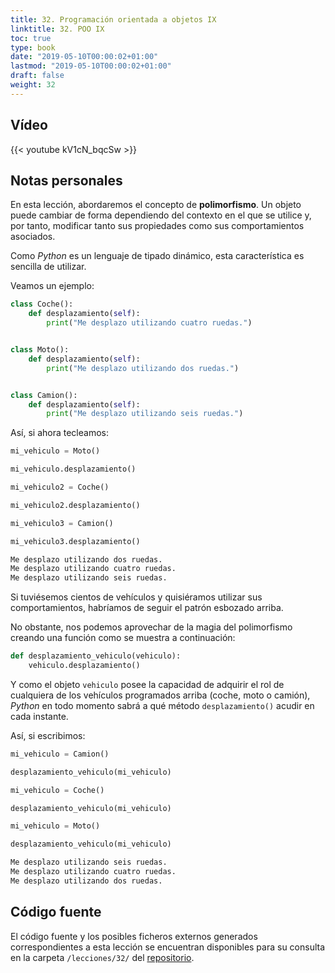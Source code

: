 ```yaml
---
title: 32. Programación orientada a objetos IX
linktitle: 32. POO IX
toc: true
type: book
date: "2019-05-10T00:00:02+01:00"
lastmod: "2019-05-10T00:00:02+01:00"
draft: false
weight: 32
---
```


## Vídeo

{{< youtube kV1cN_bqcSw >}}

## Notas personales

En esta lección, abordaremos el concepto de **polimorfismo**. Un objeto puede cambiar de forma dependiendo del contexto en el que se utilice y, por tanto, modificar tanto sus propiedades como sus comportamientos asociados.

Como *Python* es un lenguaje de tipado dinámico, esta característica es sencilla de utilizar.

Veamos un ejemplo:

```python
class Coche():
    def desplazamiento(self):
        print("Me desplazo utilizando cuatro ruedas.")


class Moto():
    def desplazamiento(self):
        print("Me desplazo utilizando dos ruedas.")


class Camion():
    def desplazamiento(self):
        print("Me desplazo utilizando seis ruedas.")
```

Así, si ahora tecleamos:

```python
mi_vehiculo = Moto()

mi_vehiculo.desplazamiento()

mi_vehiculo2 = Coche()

mi_vehiculo2.desplazamiento()

mi_vehiculo3 = Camion()

mi_vehiculo3.desplazamiento()
```

```bash
Me desplazo utilizando dos ruedas.
Me desplazo utilizando cuatro ruedas.
Me desplazo utilizando seis ruedas.
```

Si tuviésemos cientos de vehículos y quisiéramos utilizar sus comportamientos, habríamos de seguir el patrón esbozado arriba.

No obstante, nos podemos aprovechar de la magia del polimorfismo creando una función como se muestra a continuación:

```python
def desplazamiento_vehiculo(vehiculo):
    vehiculo.desplazamiento()
```

Y como el objeto `vehiculo` posee la capacidad de adquirir el rol de cualquiera de los vehículos programados arriba (coche, moto o camión), *Python* en todo momento sabrá a qué método `desplazamiento()` acudir en cada instante.

Así, si escribimos:

```python
mi_vehiculo = Camion()

desplazamiento_vehiculo(mi_vehiculo)

mi_vehiculo = Coche()

desplazamiento_vehiculo(mi_vehiculo)

mi_vehiculo = Moto()

desplazamiento_vehiculo(mi_vehiculo)
```

```bash
Me desplazo utilizando seis ruedas.
Me desplazo utilizando cuatro ruedas.
Me desplazo utilizando dos ruedas.
```

## Código fuente

El código fuente y los posibles ficheros externos generados correspondientes a esta lección se encuentran disponibles para su consulta en la carpeta `/lecciones/32/` del [repositorio](https://github.com/ImAlexisSaez/curso-python-desde-0).





